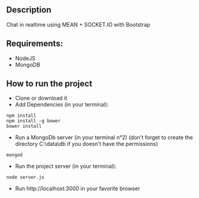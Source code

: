## Description
Chat in realtime using MEAN + SOCKET.IO with Bootstrap

## Requirements:
- NodeJS
- MongoDB 

## How to run the project

- Clone or download it
- Add Dependencies (in your terminal): 
```
npm install
npm install -g bower
bower install
```
- Run a MongoDb server (in your terminal n°2)
(don't forget to create the directory C:\data\db if you doesn't have the permissions)
```
mongod
```
- Run the project server (in your terminal): 
```
node server.js
```
- Run http://localhost:3000 in your favorite browser


